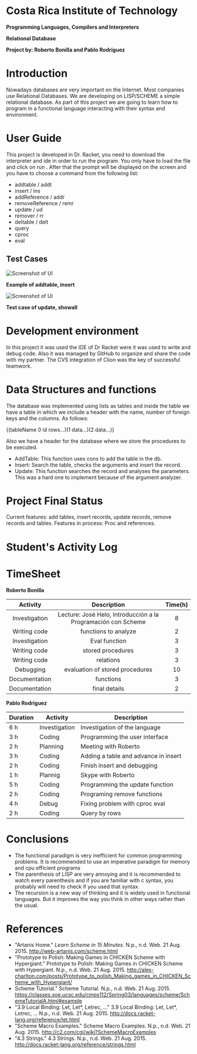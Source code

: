 # **Costa Rica Institute of Technology**
**Programming Languages, Compilers and Interpreters**

**Relational Database**

**Project by: Roberto Bonilla and Pablo Rodríguez**

# Introduction

Nowadays databases are very important on the Internet. Most companies use Relational Databases. We are developing on LISP/SCHEME
a simple relational database. As part of this project we are going to learn how to program in a functional language interacting with their syntax and environment.

# User Guide

This project is developed in Dr. Racket, you need to download the interpreter and ide in order to run the program. You only have to load the file
 and click on run . After that the prompt will be displayed on the screen and you have to choose a command from the following list:
 
 * addtable / addt
 * insert / ins
 * addReference / addr
 * removeReference / remr
 * update / ud
 * remover / rr
 * deltable / delt
 * query
 * cproc
 * eval
 
 
## Test Cases
 ![Screenshot of UI](http://s11.postimg.org/iae61su8z/Screen_Shot_2015_08_21_at_3_45_09_AM.png)
 
 
 **Example of addtable, insert**

 ![Screenshot of UI](http://s30.postimg.org/gzuutbnb5/Screen_Shot_2015_08_21_at_3_49_58_AM.png)
 
 
 **Test case of update, showall**
 
# Development environment

In this project it was used the IDE of Dr Racket were it was used to write and debug code. Also it was managed by GitHub to organize and share 
the code with my partner. The CVS integration of Clion was the key of successful teamwork.

# Data Structures and functions

The database was implemented using lists as tables and inside the table we have a table in which we include a header with the name, number of 
foreign keys and the columns. As follows:
 
  {(tableName 0 id rows...)(1 data...)(2 data...)} 
  
Also we have a header for the database where we store the procedures to be executed. 
 
 * AddTable:
 This function uses cons to add the table in the db.
 * Insert:
 Search the table, checks the arguments and insert the record.
 * Update:
 This function searches the record and analyses the parameters. This was a hard one to implement because of the argument analyzer.
 
# Project Final Status

Current features: add tables, insert records, update records, remove records and tables.
Features in process: Proc and references.

# Student's Activity Log
# TimeSheet

**Roberto Bonilla**

| Activity                    | Description                                                                           | Time(h)  |
|:---------------------------:|:---------------------------------------------------------------------------:|:--------:|
| Investigation         | Lecture: José Helo, Introducción a la Programación con Scheme      	 | 8        |
| Writing code         | functions to analyze                   				         | 2        |  
| Investigation         | Eval function     	 								 | 3        |
| Writing code         | stored procedures           		 					 | 3        |
| Writing code         | relations                              		 					 | 3        |
| Debugging             | evaluation of stored procedures                              | 10     |
| Documentation   | functions                                                                                 | 3        |
| Documentation   | final details                                                                            | 2        |

**Pablo Rodriguez**

Duration  | Activity | Description
------------- | ------------- | -------------
6 h  | Investigation | Investigation of the language
3 h  | Coding | Programming the user interface 
2 h  | Planning | Meeting with Roberto
3 h  | Coding | Adding a table and advance in insert
2 h  | Coding | Finish insert and debugging
1 h  | Plannig | Skype with Roberto
5 h  | Coding | Programming the update function
2 h  | Coding | Programing remove functions
4 h  | Debug | Fixing problem with cproc eval
2 h  | Coding | Query by rows
# Conclusions
* The functional paradigm is very inefficient for common programming problems. It is recommended to use an imperative paradigm
for memory and cpu efficient programs
* The parenthesis of LISP are very annoying and it is recommended to watch every parenthesis and if you are familiar with c syntax, you probably 
will need to check if you used that syntax.
* The recursion is a new way of thinking and it is widely used in functional languages. But it improves the way you think in other ways rather than the usual.

# References
* "Artanis Home." <i>Learn Scheme in 15 Minutes</i>. N.p., n.d. Web. 21 Aug. 2015. http://web-artanis.com/scheme.html
* "Prototype to Polish: Making Games in CHICKEN Scheme with Hypergiant." Prototype to Polish: Making Games in CHICKEN Scheme with Hypergiant. N.p., n.d. Web. 21 Aug. 2015.  http://alex-charlton.com/posts/Prototype_to_polish_Making_games_in_CHICKEN_Scheme_with_Hypergiant/
* Scheme Tutorial." Scheme Tutorial. N.p., n.d. Web. 21 Aug. 2015.  https://classes.soe.ucsc.edu/cmps112/Spring03/languages/scheme/SchemeTutorialA.html#example
* "3.9 Local Binding: Let, Let*, Letrec, ..." 3.9 Local Binding: Let, Let*, Letrec, ... N.p., n.d. Web. 21 Aug. 2015. http://docs.racket-lang.org/reference/let.html
* "Scheme Macro Examples." Scheme Macro Examples. N.p., n.d. Web. 21 Aug. 2015. http://c2.com/cgi/wiki?SchemeMacroExamples
* "4.3 Strings." 4.3 Strings. N.p., n.d. Web. 21 Aug. 2015. http://docs.racket-lang.org/reference/strings.html
